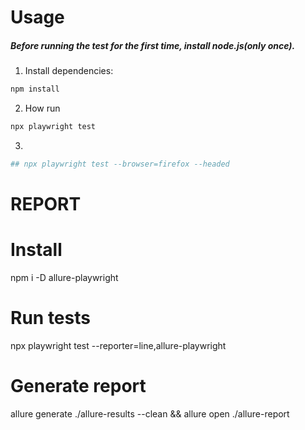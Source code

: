 # Usage

##### Before running the test for the first time, install node.js(only once).
1. Install dependencies:
```bash
npm install 
```
2. How run 
 ```bash
npx playwright test
```
3.
```bash
## npx playwright test --browser=firefox --headed
```


# REPORT

# Install
npm i -D allure-playwright

# Run tests
npx playwright test --reporter=line,allure-playwright

# Generate report
allure generate ./allure-results --clean && allure open ./allure-report
